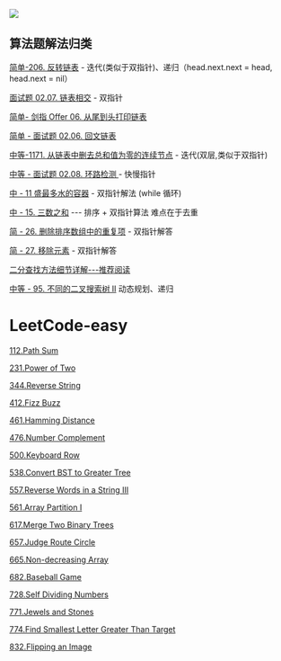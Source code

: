 ![](https://tva1.sinaimg.cn/large/007S8ZIlgy1ggx98ophyaj313i0u01i4.jpg)

## 算法题解法归类

[简单-206. 反转链表](https://leetcode-cn.com/problems/reverse-linked-list/)  -  迭代(类似于双指针)、递归（head.next.next = head, head.next = nil）

[面试题 02.07. 链表相交](https://leetcode-cn.com/problems/intersection-of-two-linked-lists-lcci/) - 双指针

[简单- 剑指 Offer 06. 从尾到头打印链表](https://leetcode-cn.com/problems/cong-wei-dao-tou-da-yin-lian-biao-lcof/) 

[简单 - 面试题 02.06. 回文链表](https://leetcode-cn.com/problems/palindrome-linked-list-lcci/)


[中等-1171. 从链表中删去总和值为零的连续节点](https://leetcode-cn.com/problems/remove-zero-sum-consecutive-nodes-from-linked-list/) - 迭代(双层,类似于双指针)

[中等 - 面试题 02.08. 环路检测 ](https://leetcode-cn.com/problems/linked-list-cycle-lcci/) - 快慢指针


[中 - 11 盛最多水的容器](https://leetcode-cn.com/problems/container-with-most-water/) -  双指针解法 (while 循环)

[中 - 15. 三数之和](https://leetcode-cn.com/problems/3sum/)  --- 排序 + 双指针算法 难点在于去重
 
[简 - 26. 删除排序数组中的重复项](https://leetcode-cn.com/problems/remove-duplicates-from-sorted-array/)  -  双指针解答

[简 - 27. 移除元素](https://leetcode-cn.com/problems/remove-element/) - 双指针解答

[二分查找方法细节详解---推荐阅读](https://leetcode-cn.com/problems/find-first-and-last-position-of-element-in-sorted-array/solution/er-fen-cha-zhao-suan-fa-xi-jie-xiang-jie-by-labula/)

[中等 - 95. 不同的二叉搜索树 II](https://leetcode-cn.com/problems/unique-binary-search-trees-ii/) 动态规划、递归

# LeetCode-easy

[112.Path Sum](https://github.com/Rsenjoyer/LeetCode-in-Swift/tree/master/Swift/easy/112.Path%20Sum.swift)

[231.Power of Two](https://github.com/Rsenjoyer/LeetCode-in-Swift/tree/master/Swift/easy/231.Power%20of%20Two.swift)

[344.Reverse String](https://github.com/Rsenjoyer/LeetCode-in-Swift/tree/master/Swift/easy/344.Reverse%20String.swift)

[412.Fizz Buzz](https://github.com/Rsenjoyer/LeetCode-in-Swift/tree/master/Swift/easy/412.Fizz%20Buzz.swift)

[461.Hamming Distance](https://github.com/Rsenjoyer/LeetCode-in-Swift/tree/master/Swift/easy/461.Hamming%20Distance.swift)

[476.Number Complement](https://github.com/Rsenjoyer/LeetCode-in-Swift/tree/master/Swift/easy/476.Number%20Complement.swift)

[500.Keyboard Row](https://github.com/Rsenjoyer/LeetCode-in-Swift/tree/master/Swift/easy/500.Keyboard%20Row.swift)

[538.Convert BST to Greater Tree](https://github.com/Rsenjoyer/LeetCode-in-Swift/tree/master/Swift/easy/538.Convert%20BST%20to%20Greater%20Tree.swift)

[557.Reverse Words in a String III](https://github.com/Rsenjoyer/LeetCode-in-Swift/tree/master/Swift/easy/557.Reverse%20Words%20in%20a%20String%20III.swift)

[561.Array Partition I](https://github.com/Rsenjoyer/LeetCode-in-Swift/tree/master/Swift/easy/561.Array%20Partition%20I.swift)

[617.Merge Two Binary Trees](https://github.com/Rsenjoyer/LeetCode-in-Swift/tree/master/Swift/easy/617.Merge%20Two%20Binary%20Trees.swift)

[657.Judge Route Circle](https://github.com/Rsenjoyer/LeetCode-in-Swift/tree/master/Swift/easy/657.Judge%20Route%20Circle.swift)

[665.Non-decreasing Array](https://github.com/Rsenjoyer/LeetCode-in-Swift/tree/master/Swift/easy/665.Non-decreasing%20Array.swift)

[682.Baseball Game](https://github.com/Rsenjoyer/LeetCode-in-Swift/tree/master/Swift/easy/682.Baseball%20Game.swift)

[728.Self Dividing Numbers](https://github.com/Rsenjoyer/LeetCode-in-Swift/tree/master/Swift/easy/728.Self%20Dividing%20Numbers.swift)

[771.Jewels and Stones](https://github.com/Rsenjoyer/LeetCode-in-Swift/tree/master/Swift/easy/771.Jewels%20and%20Stones.swift)

[774.Find Smallest Letter Greater Than Target](https://github.com/Rsenjoyer/LeetCode-in-Swift/tree/master/Swift/easy/774.Find%20Smallest%20Letter%20Greater%20Than%20Target.swift)

[832.Flipping an Image](https://github.com/Rsenjoyer/LeetCode-in-Swift/tree/master/Swift/easy/832.Flipping%20an%20Image.swift)

